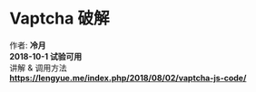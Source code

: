 # Vaptcha 破解
作者: **冷月**  
**2018-10-1 试验可用**  
讲解 & 调用方法  
**https://lengyue.me/index.php/2018/08/02/vaptcha-js-code/**
